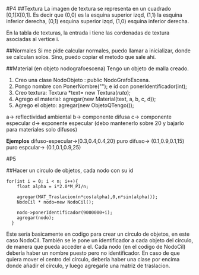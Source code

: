#P4
##Textura
La imagen de textura se representa en un cuadrado [0,1]X[0,1]. Es decir que (0,0) es la esquina superior izqd, (1,1) la esquina inferior derecha, (0,1) esquina superior izqd, (1,0) esquina inferior derecha.

En la tabla de texturas, la entrada i tiene las cordenadas de textura asociadas al vertice i.

##Normales
Si me pide calcular normales, puedo llamar a inicializar, donde se calculan solos. Sino, puedo copiar el metodo que sale ahí.

##Material (en objeto nodografoescena)
Tengo un objeto de malla creado.
1. Creo una clase NodoObjeto : public NodoGrafoEscena.
2. Pongo nombre con PonerNombre(""); e id con ponerIdentificador(int);
3. Creo textura: Textura *text= new Textura(_ruta_);
4. Agrego el material: agregar(new Material(text, a, b, c, d));
5. Agrego el objeto: agregar(new ObjetoQTengo());

a-> reflectividad ambiental
b-> componente difusa
c-> componente especular
d-> exponente especular (debo mantenerlo sobre 20 y bajarlo para materiales solo difusos)

**Ejemplos**
difuso-especular->(0.3,0.4,0.4,20)
puro difuso->     (0.1,0.9,0.1,15)
puro espcular->   (0.1,0.1,0.9,25)

#P5

##Hacer un circulo de objetos, cada nodo con su id
````
for(int i = 0; i < n; i++){
   	float alpha = i*2.0*M_PI/n;

	agregar(MAT_Traslacion(n*cos(alpha),0,n*sin(alpha)));
	NodoCil * nodo=new NodoCil();

	nodo->ponerIdentificador(9000000+i);
	agregar(nodo);
  }
````

Este sería basicamente en codigo para crear un circulo de objetos, en este caso NodoCil. También se le pone un identificador a cada objeto del circulo, de manera que pueda acceder a el. Cada nodo (en el codigo de NodoCil) debería haber un nombre puesto pero no identificador. En caso de que quiera mover el centro del círculo, debería haber una clase por encima donde añadir el círculo, y luego agregarle una matriz de traslacion.
